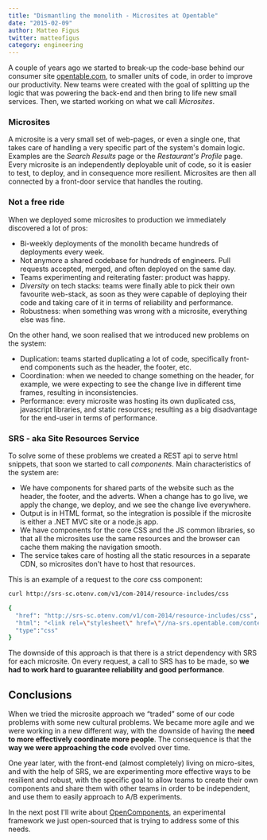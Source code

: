 ```yaml
---
title: "Dismantling the monolith - Microsites at Opentable"
date: "2015-02-09"
author: Matteo Figus
twitter: matteofigus
category: engineering
---
```


A couple of years ago we started to break-up the code-base behind our consumer site [opentable.com](http://www.opentable.com), to smaller units of code, in order to improve our productivity. New teams were created with the goal of splitting up the logic that was powering the back-end and then bring to life new small services. Then, we started working on what we call _Microsites_.

### Microsites

A microsite is a very small set of web-pages, or even a single one, that takes care of handling a very specific part of the system's domain logic. Examples are the _Search Results_ page or the _Restaurant's Profile_ page. Every microsite is an independently deployable unit of code, so it is easier to test, to deploy, and in consequence more resilient. Microsites are then all connected by a front-door service that handles the routing.

### Not a free ride

When we deployed some microsites to production we immediately discovered a lot of pros:

- Bi-weekly deployments of the monolith became hundreds of deployments every week.
- Not anymore a shared codebase for hundreds of engineers. Pull requests accepted, merged, and often deployed on the same day.
- Teams experimenting and reiterating faster: product was happy.
- _Diversity_ on tech stacks: teams were finally able to pick their own favourite web-stack, as soon as they were capable of deploying their code and taking care of it in terms of reliability and performance.
- Robustness: when something was wrong with a microsite, everything else was fine.

On the other hand, we soon realised that we introduced new problems on the system:

- Duplication: teams started duplicating a lot of code, specifically front-end components such as the header, the footer, etc.
- Coordination: when we needed to change something on the header, for example, we were expecting to see the change live in different time frames, resulting in inconsistencies.
- Performance: every microsite was hosting its own duplicated css, javascript libraries, and static resources; resulting as a big disadvantage for the end-user in terms of performance.

### SRS - aka Site Resources Service

To solve some of these problems we created a REST api to serve html snippets, that soon we started to call _components_. Main characteristics of the system are:

- We have components for shared parts of the website such as the header, the footer, and the adverts. When a change has to go live, we apply the change, we deploy, and we see the change live everywhere.
- Output is in HTML format, so the integration is possible if the microsite is either a .NET MVC site or a node.js app.
- We have components for the core CSS and the JS common libraries, so that all the microsites use the same resources and the browser can cache them making the navigation smooth.
- The service takes care of hosting all the static resources in a separate CDN, so microsites don't have to host that resources.

This is an example of a request to the _core_ css component:

```sh
curl http://srs-sc.otenv.com/v1/com-2014/resource-includes/css

{
  "href": "http://srs-sc.otenv.com/v1/com-2014/resource-includes/css",
  "html": "<link rel=\"stylesheet\" href=\"//na-srs.opentable.com/content/static-1.0.1388.0/css-new-min/app.css\" /><!--[if lte IE 8]><link rel=\"stylesheet\" href=\"//na-srs.opentable.com/content/static-1.0.1388.0/css-new-min/app_ie8.css\" /> <![endif]-->",
  "type":"css"
}
```

The downside of this approach is that there is a strict dependency with SRS for each microsite. On every request, a call to SRS has to be made, so **we had to work hard to guarantee reliability and good performance**.

## Conclusions

When we tried the microsite approach we “traded” some of our code problems with some new cultural problems. We became more agile and we were working in a new different way, with the downside of having the **need to more effectively coordinate more people**. The consequence is that the **way we were approaching the code** evolved over time.

One year later, with the front-end (almost completely) living on micro-sites, and with the help of SRS, we are experimenting more effective ways to be resilient and robust, with the specific goal to allow teams to create their own components and share them with other teams in order to be independent, and use them to easily approach to A/B experiments.

In the next post I'll write about [OpenComponents](https://github.com/opentable/oc), an experimental framework we just open-sourced that is trying to address some of this needs.
